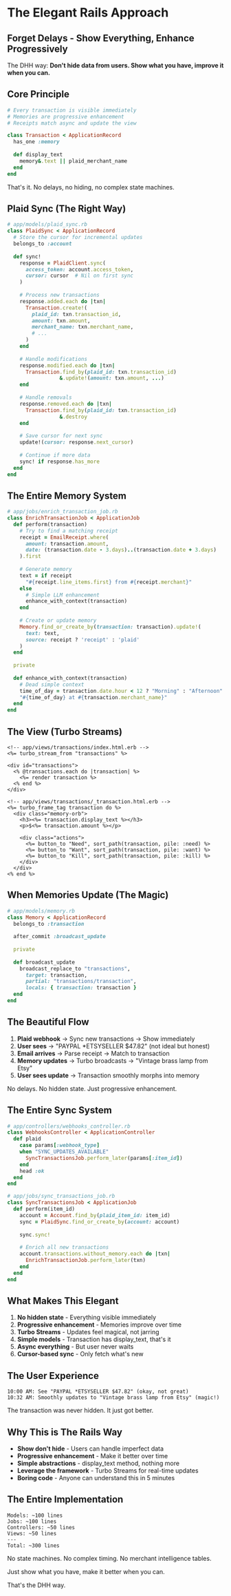 # The Elegant Rails Approach

## Forget Delays - Show Everything, Enhance Progressively

The DHH way: **Don't hide data from users. Show what you have, improve it when you can.**

## Core Principle

```ruby
# Every transaction is visible immediately
# Memories are progressive enhancement
# Receipts match async and update the view

class Transaction < ApplicationRecord
  has_one :memory
  
  def display_text
    memory&.text || plaid_merchant_name
  end
end
```

That's it. No delays, no hiding, no complex state machines.

## Plaid Sync (The Right Way)

```ruby
# app/models/plaid_sync.rb
class PlaidSync < ApplicationRecord
  # Store the cursor for incremental updates
  belongs_to :account
  
  def sync!
    response = PlaidClient.sync(
      access_token: account.access_token,
      cursor: cursor  # Nil on first sync
    )
    
    # Process new transactions
    response.added.each do |txn|
      Transaction.create!(
        plaid_id: txn.transaction_id,
        amount: txn.amount,
        merchant_name: txn.merchant_name,
        # ...
      )
    end
    
    # Handle modifications
    response.modified.each do |txn|
      Transaction.find_by(plaid_id: txn.transaction_id)
                 &.update!(amount: txn.amount, ...)
    end
    
    # Handle removals
    response.removed.each do |txn|
      Transaction.find_by(plaid_id: txn.transaction_id)
                 &.destroy
    end
    
    # Save cursor for next sync
    update!(cursor: response.next_cursor)
    
    # Continue if more data
    sync! if response.has_more
  end
end
```

## The Entire Memory System

```ruby
# app/jobs/enrich_transaction_job.rb
class EnrichTransactionJob < ApplicationJob
  def perform(transaction)
    # Try to find a matching receipt
    receipt = EmailReceipt.where(
      amount: transaction.amount,
      date: (transaction.date - 3.days)..(transaction.date + 3.days)
    ).first
    
    # Generate memory
    text = if receipt
      "#{receipt.line_items.first} from #{receipt.merchant}"
    else
      # Simple LLM enhancement
      enhance_with_context(transaction)
    end
    
    # Create or update memory
    Memory.find_or_create_by(transaction: transaction).update!(
      text: text,
      source: receipt ? 'receipt' : 'plaid'
    )
  end
  
  private
  
  def enhance_with_context(transaction)
    # Dead simple context
    time_of_day = transaction.date.hour < 12 ? "Morning" : "Afternoon"
    "#{time_of_day} at #{transaction.merchant_name}"
  end
end
```

## The View (Turbo Streams)

```erb
<!-- app/views/transactions/index.html.erb -->
<%= turbo_stream_from "transactions" %>

<div id="transactions">
  <% @transactions.each do |transaction| %>
    <%= render transaction %>
  <% end %>
</div>

<!-- app/views/transactions/_transaction.html.erb -->
<%= turbo_frame_tag transaction do %>
  <div class="memory-orb">
    <h3><%= transaction.display_text %></h3>
    <p>$<%= transaction.amount %></p>
    
    <div class="actions">
      <%= button_to "Need", sort_path(transaction, pile: :need) %>
      <%= button_to "Want", sort_path(transaction, pile: :want) %>
      <%= button_to "Kill", sort_path(transaction, pile: :kill) %>
    </div>
  </div>
<% end %>
```

## When Memories Update (The Magic)

```ruby
# app/models/memory.rb
class Memory < ApplicationRecord
  belongs_to :transaction
  
  after_commit :broadcast_update
  
  private
  
  def broadcast_update
    broadcast_replace_to "transactions",
      target: transaction,
      partial: "transactions/transaction",
      locals: { transaction: transaction }
  end
end
```

## The Beautiful Flow

1. **Plaid webhook** → Sync new transactions → Show immediately
2. **User sees** → "PAYPAL *ETSYSELLER $47.82" (not ideal but honest)
3. **Email arrives** → Parse receipt → Match to transaction
4. **Memory updates** → Turbo broadcasts → "Vintage brass lamp from Etsy"
5. **User sees update** → Transaction smoothly morphs into memory

No delays. No hidden state. Just progressive enhancement.

## The Entire Sync System

```ruby
# app/controllers/webhooks_controller.rb
class WebhooksController < ApplicationController
  def plaid
    case params[:webhook_type]
    when "SYNC_UPDATES_AVAILABLE"
      SyncTransactionsJob.perform_later(params[:item_id])
    end
    head :ok
  end
end

# app/jobs/sync_transactions_job.rb
class SyncTransactionsJob < ApplicationJob
  def perform(item_id)
    account = Account.find_by(plaid_item_id: item_id)
    sync = PlaidSync.find_or_create_by(account: account)
    
    sync.sync!
    
    # Enrich all new transactions
    account.transactions.without_memory.each do |txn|
      EnrichTransactionJob.perform_later(txn)
    end
  end
end
```

## What Makes This Elegant

1. **No hidden state** - Everything visible immediately
2. **Progressive enhancement** - Memories improve over time
3. **Turbo Streams** - Updates feel magical, not jarring
4. **Simple models** - Transaction has display_text, that's it
5. **Async everything** - But user never waits
6. **Cursor-based sync** - Only fetch what's new

## The User Experience

```
10:00 AM: See "PAYPAL *ETSYSELLER $47.82" (okay, not great)
10:32 AM: Smoothly updates to "Vintage brass lamp from Etsy" (magic!)
```

The transaction was never hidden. It just got better.

## Why This is The Rails Way

- **Show don't hide** - Users can handle imperfect data
- **Progressive enhancement** - Make it better over time
- **Simple abstractions** - display_text method, nothing more
- **Leverage the framework** - Turbo Streams for real-time updates
- **Boring code** - Anyone can understand this in 5 minutes

## The Entire Implementation

```
Models: ~100 lines
Jobs: ~100 lines  
Controllers: ~50 lines
Views: ~50 lines
---
Total: ~300 lines
```

No state machines. No complex timing. No merchant intelligence tables.

Just show what you have, make it better when you can.

That's the DHH way.